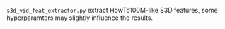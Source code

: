 ``s3d_vid_feat_extractor.py`` extract HowTo100M-like S3D features, some hyperparamters may slightly influence the results.